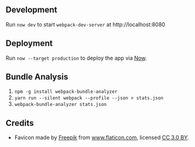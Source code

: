 ## Development

Run `now dev` to start `webpack-dev-server` at http://localhost:8080

## Deployment

Run `now --target production` to deploy the app via [Now](https://now.sh).

## Bundle Analysis

1. `npm -g install webpack-bundle-analyzer`
2. `yarn run --silent webpack --profile --json > stats.json`
3. `webpack-bundle-analyzer stats.json`

## Credits

* Favicon made by <a href="https://www.freepik.com/" title="Freepik">Freepik</a> from <a href="https://www.flaticon.com/" title="Flaticon">www.flaticon.com</a>, licensed <a href="http://creativecommons.org/licenses/by/3.0/" title="Creative Commons BY 3.0" target="_blank">CC 3.0 BY</a>.
